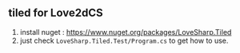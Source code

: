 
## tiled for Love2dCS

1. install nuget : https://www.nuget.org/packages/LoveSharp.Tiled
2. just check `LoveSharp.Tiled.Test/Program.cs` to get how to use.


